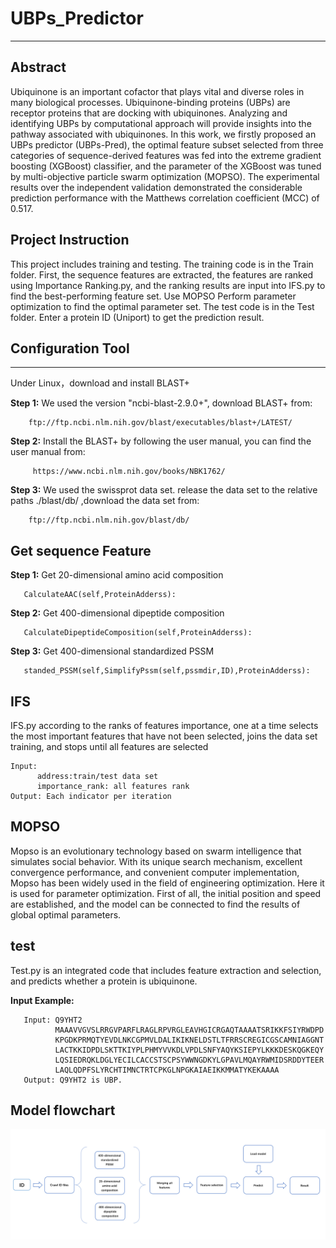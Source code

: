 # UBPs_Predictor
---
## Abstract
  Ubiquinone is an important cofactor that plays vital and diverse roles in many biological processes. Ubiquinone-binding proteins (UBPs) are receptor proteins that are docking with ubiquinones. Analyzing and identifying UBPs by computational approach will provide insights into the pathway associated with ubiquinones. In this work, we firstly proposed an UBPs predictor (UBPs-Pred), the optimal feature subset selected from three categories of sequence-derived features was fed into the extreme gradient boosting (XGBoost) classifier, and the parameter of the XGBoost was tuned by multi-objective particle swarm optimization (MOPSO). The experimental results over the independent validation demonstrated the considerable prediction performance with the Matthews correlation coefficient (MCC) of 0.517. 

## Project Instruction
This project includes training and testing. The training code is in the Train folder. First, the sequence features are extracted, the features are ranked using Importance Ranking.py, and the ranking results are input into IFS.py to find the best-performing feature set. Use MOPSO Perform parameter optimization to find the optimal parameter set. The test code is in the Test folder. Enter a protein ID (Uniport) to get the prediction result.

## Configuration Tool
----------------------
Under Linux，download and install BLAST+

**Step 1:**	We used the version "ncbi-blast-2.9.0+", download BLAST+ from:

        ftp://ftp.ncbi.nlm.nih.gov/blast/executables/blast+/LATEST/
  

**Step 2:** Install the BLAST+ by following the  user manual, you can find the user manual from:  

         https://www.ncbi.nlm.nih.gov/books/NBK1762/

**Step 3:** We used the swissprot data set. release the data set to the relative paths ./blast/db/ ,download the data set from:

        ftp://ftp.ncbi.nlm.nih.gov/blast/db/
## Get sequence Feature
**Step 1:** Get 20-dimensional amino acid composition 

       CalculateAAC(self,ProteinAdderss):

**Step 2:** Get 400-dimensional dipeptide composition

       CalculateDipeptideComposition(self,ProteinAdderss):

**Step 3:** Get 400-dimensional standardized PSSM

       standed_PSSM(self,SimplifyPssm(self,pssmdir,ID),ProteinAdderss):
## IFS
  IFS.py according to the ranks of features importance, one at a time selects the most important features that have not been selected, joins the data set training, and stops until all features are selected

    Input: 
          address:train/test data set
          importance_rank: all features rank
    Output: Each indicator per iteration
## MOPSO


  Mopso is an evolutionary technology based on swarm intelligence that simulates social behavior. With its unique search mechanism, excellent convergence performance, and convenient computer implementation, Mopso has been widely used in the field of engineering optimization. Here it is used for parameter optimization. First of all, the initial position and speed are established, and the model can be connected to find the results of global optimal parameters.
  
## test
Test.py is an integrated code that includes feature extraction and selection, and predicts whether a protein is ubiquinone.

   **Input Example:**
   
       Input: Q9YHT2
              MAAAVVGVSLRRGVPARFLRAGLRPVRGLEAVHGICRGAQTAAAATSRIKKFSIYRWDPD
              KPGDKPRMQTYEVDLNKCGPMVLDALIKIKNELDSTLTFRRSCREGICGSCAMNIAGGNT
              LACTKKIDPDLSKTTKIYPLPHMYVVKDLVPDLSNFYAQYKSIEPYLKKKDESKQGKEQY
              LQSIEDRQKLDGLYECILCACCSTSCPSYWWNGDKYLGPAVLMQAYRWMIDSRDDYTEER
              LAQLQDPFSLYRCHTIMNCTRTCPKGLNPGKAIAEIKKMMATYKEKAAAA
       Output: Q9YHT2 is UBP.

## Model flowchart
   ![image](https://github.com/NENUBioCompute/UBPs-Pred/blob/master/image/flowchart.png)

